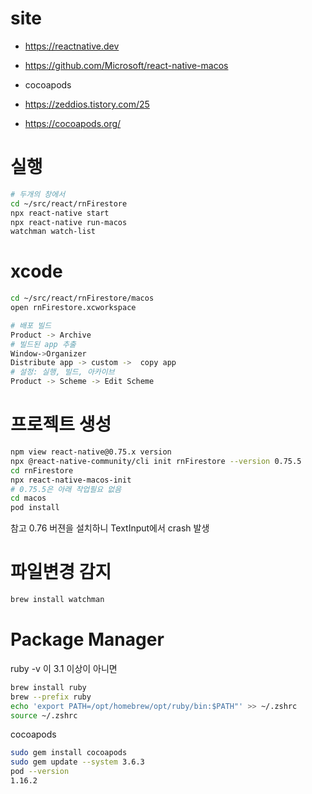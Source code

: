 # site
- https://reactnative.dev
- https://github.com/Microsoft/react-native-macos

- cocoapods
- https://zeddios.tistory.com/25
- https://cocoapods.org/

# 실행
```bash
# 두개의 창에서 
cd ~/src/react/rnFirestore
npx react-native start 
npx react-native run-macos
watchman watch-list
```

# xcode
``` bash
cd ~/src/react/rnFirestore/macos
open rnFirestore.xcworkspace 

# 배포 빌드
Product -> Archive
# 빌드된 app 추출
Window->Organizer
Distribute app -> custom ->  copy app
# 설정: 실행, 빌드, 아카이브
Product -> Scheme -> Edit Scheme
```

# 프로젝트 생성
```bash
npm view react-native@0.75.x version
npx @react-native-community/cli init rnFirestore --version 0.75.5
cd rnFirestore
npx react-native-macos-init
# 0.75.5은 아래 작업필요 없음
cd macos
pod install
```
참고 0.76 버젼을 설치하니 TextInput에서 crash 발생


# 파일변경 감지
```bash
brew install watchman
```

# Package Manager
ruby -v 이 3.1 이상이 아니면
```bash
brew install ruby
brew --prefix ruby
echo 'export PATH=/opt/homebrew/opt/ruby/bin:$PATH"' >> ~/.zshrc
source ~/.zshrc
```

cocoapods
```bash
sudo gem install cocoapods
sudo gem update --system 3.6.3
pod --version
1.16.2
```

